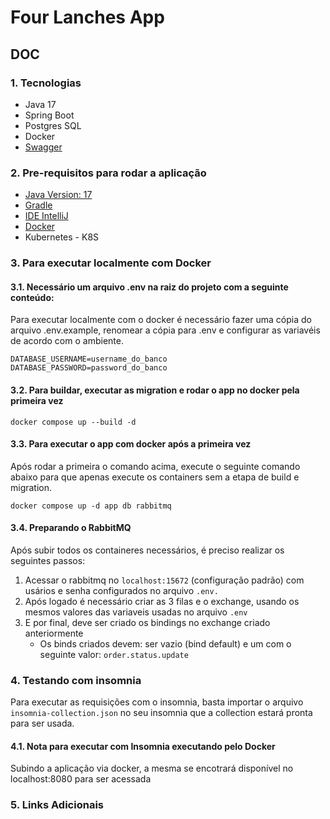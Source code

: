 # Four Lanches App

## DOC

### 1. Tecnologias
* Java 17 
* Spring Boot
* Postgres SQL
* Docker
* [Swagger](http://localhost:8080/swagger-ui/index.html)

### 2. Pre-requisitos para rodar a aplicação
* [Java Version: 17](https://www.oracle.com/java/technologies/javase/jdk17-archive-downloads.html) 
* [Gradle](https://gradle.org/install/)
* [IDE IntelliJ](https://www.jetbrains.com/idea/)
* [Docker](https://www.docker.com/)
* Kubernetes - K8S

### 3. Para executar localmente com Docker
#### 3.1. Necessário um arquivo .env na raiz do projeto com a seguinte conteúdo:

Para executar localmente com o docker é necessário fazer uma cópia do arquivo .env.example, renomear a
cópia para .env e configurar as variavéis de acordo com o ambiente.

```
DATABASE_USERNAME=username_do_banco  
DATABASE_PASSWORD=password_do_banco
```

#### 3.2. Para buildar, executar as migration e rodar o app no docker pela primeira vez

`docker compose up --build -d`

#### 3.3. Para executar o app com docker após a primeira vez
Após rodar a primeira o comando acima, execute o seguinte comando abaixo para que apenas execute 
os containers sem a etapa de build e migration.

`docker compose up -d app db rabbitmq`

#### 3.4. Preparando o RabbitMQ
Após subir todos os containeres necessários, é preciso realizar os seguintes passos:
1. Acessar o rabbitmq no `localhost:15672` (configuração padrão) com  usários e senha configurados no arquivo `.env.`
2. Após logado é necessário criar as 3 filas e o exchange, usando os mesmos  valores das variaveis usadas no arquivo `.env`
3. E por final, deve ser criado os bindings no exchange criado anteriormente
   * Os binds criados devem: ser vazio (bind default) e um com o seguinte valor: `order.status.update`

### 4. Testando com insomnia
Para executar as requisições com o insomnia, basta importar o arquivo `insomnia-collection.json`
no seu insomnia que a collection estará pronta para ser usada.

#### 4.1. Nota para executar com Insomnia executando pelo Docker
Subindo a aplicação via docker, a mesma se encotrará disponível no localhost:8080 para ser acessada

### 5. Links Adicionais
